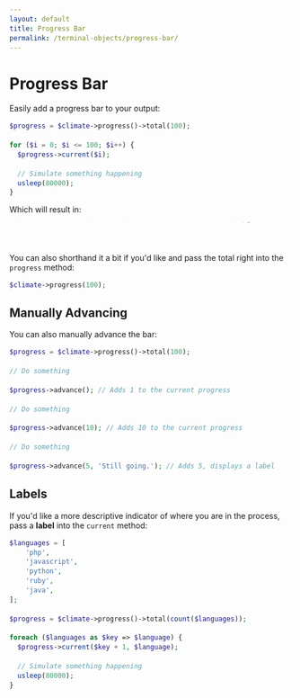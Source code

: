 ```yaml
---
layout: default
title: Progress Bar
permalink: /terminal-objects/progress-bar/
---
```


Progress Bar
==============

Easily add a progress bar to your output:

~~~php
$progress = $climate->progress()->total(100);

for ($i = 0; $i <= 100; $i++) {
  $progress->current($i);

  // Simulate something happening
  usleep(80000);
}
~~~

Which will result in:

![Progress Bar](/img/progress.gif)

You can also shorthand it a bit if you'd like and pass the total right into the `progress` method:

~~~php
$climate->progress(100);
~~~

## Manually Advancing

You can also manually advance the bar:

~~~php
$progress = $climate->progress()->total(100);

// Do something

$progress->advance(); // Adds 1 to the current progress

// Do something

$progress->advance(10); // Adds 10 to the current progress

// Do something

$progress->advance(5, 'Still going.'); // Adds 5, displays a label
~~~

## Labels

If you'd like a more descriptive indicator of where you are in the process, pass a **label** into the `current` method:

~~~php
$languages = [
    'php',
    'javascript',
    'python',
    'ruby',
    'java',
];

$progress = $climate->progress()->total(count($languages));

foreach ($languages as $key => $language) {
  $progress->current($key + 1, $language);

  // Simulate something happening
  usleep(80000);
}
~~~

